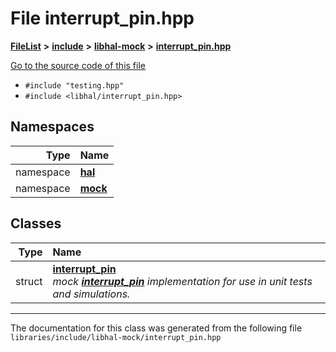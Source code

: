

# File interrupt\_pin.hpp



[**FileList**](files.md) **>** [**include**](dir_cba0faac6e93618a6e2539705915bd70.md) **>** [**libhal-mock**](dir_24679974995b72317f1fb09ac5dd2fb9.md) **>** [**interrupt\_pin.hpp**](libhal-mock_2interrupt__pin_8hpp.md)

[Go to the source code of this file](libhal-mock_2interrupt__pin_8hpp_source.md)



* `#include "testing.hpp"`
* `#include <libhal/interrupt_pin.hpp>`













## Namespaces

| Type | Name |
| ---: | :--- |
| namespace | [**hal**](namespacehal.md) <br> |
| namespace | [**mock**](namespacehal_1_1mock.md) <br> |


## Classes

| Type | Name |
| ---: | :--- |
| struct | [**interrupt\_pin**](structhal_1_1mock_1_1interrupt__pin.md) <br>_mock_ [_**interrupt\_pin**_](structhal_1_1mock_1_1interrupt__pin.md) _implementation for use in unit tests and simulations._ |



















































------------------------------
The documentation for this class was generated from the following file `libraries/include/libhal-mock/interrupt_pin.hpp`

